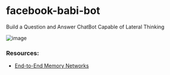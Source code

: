 # facebook-babi-bot
Build a Question and Answer ChatBot Capable of Lateral Thinking

![image](https://user-images.githubusercontent.com/59450769/184809393-694bb2dd-72e4-4fb6-bb4c-a7227f23b89e.png)


### Resources:

*   [End-to-End Memory Networks](https://arxiv.org/pdf/1503.08895.pdf)
